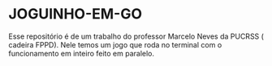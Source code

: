 # JOGUINHO-EM-GO
Esse repositório é de um trabalho do professor Marcelo Neves da PUCRSS ( cadeira FPPD). Nele temos um jogo que roda no terminal com o funcionamento em inteiro feito em paralelo. 
